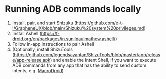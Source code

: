 # Running ADB commands locally

1. Install, pair, and start Shizuku (https://github.com/e-t-l/GrapheneUX/blob/main/Shizuku%20system%20privileges.md)
2. Install Ashell (https://f-droid.org/en/packages/in.sunilpaulmathew.ashell/)
3. Follow in-app instructions to pair Ashell
4. (Optionally, install ShizuTools (https://github.com/legendsayantan/ShizuTools/blob/master/app/release/app-release.apk) and enable the Intent Shell, if you want to execute ADB commands from any app that has the ability to send custom intents, e.g. [MacroDroid](https://play.google.com/store/apps/details?id=com.arlosoft.macrodroid))
